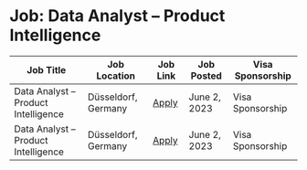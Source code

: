 # Job: Data Analyst – Product Intelligence

| Job Title | Job Location | Job Link | Job Posted | Visa Sponsorship |
| --- | --- | --- | --- | --- |
| Data Analyst – Product Intelligence | Düsseldorf, Germany | [Apply](https://careers.trivago.com/job/r6650680002/) | June 2, 2023 | Visa Sponsorship |
| Data Analyst – Product Intelligence | Düsseldorf, Germany | [Apply](https://careers.trivago.com/job/r6650680002/) | June 2, 2023 | Visa Sponsorship |
